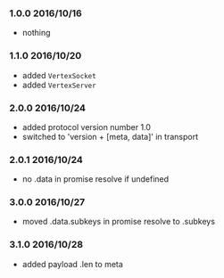 ### 1.0.0 2016/10/16

* nothing

### 1.1.0 2016/10/20

* added `VertexSocket`
* added `VertexServer`

### 2.0.0 2016/10/24

* added protocol version number 1.0
* switched to 'version + [meta, data]' in transport

### 2.0.1 2016/10/24

* no .data in promise resolve if undefined

### 3.0.0 2016/10/27

* moved .data.subkeys in promise resolve to .subkeys

### 3.1.0 2016/10/28

* added payload .len to meta
